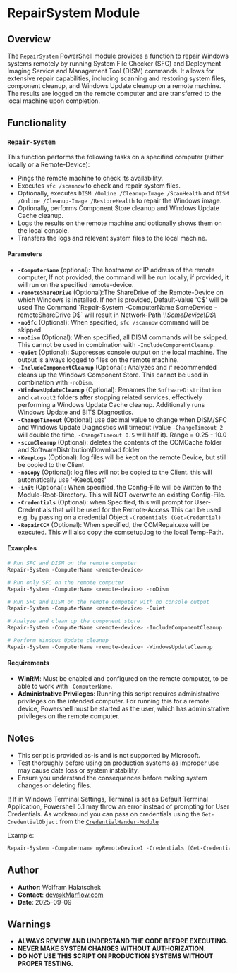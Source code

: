 # RepairSystem Module

## Overview

The `RepairSystem` PowerShell module provides a function to repair Windows systems remotely by running System File Checker (SFC) and Deployment Imaging Service and Management Tool (DISM) commands. It allows for extensive repair capabilities, including scanning and restoring system files, component cleanup, and Windows Update cleanup on a remote machine. The results are logged on the remote computer and are transferred to the local machine upon completion.

## Functionality

### `Repair-System`

This function performs the following tasks on a specified computer (either locally or a Remote-Device):

- Pings the remote machine to check its availability.
- Executes `sfc /scannow` to check and repair system files.
- Optionally, executes `DISM /Online /Cleanup-Image /ScanHealth` and `DISM /Online /Cleanup-Image /RestoreHealth` to repair the Windows image.
- Optionally, performs Component Store cleanup and Windows Update Cache cleanup.
- Logs the results on the remote machine and optionally shows them on the local console.
- Transfers the logs and relevant system files to the local machine.

#### Parameters

- **`-ComputerName`** (optional): The hostname or IP address of the remote computer, If not provided, the command will be run locally, if provided, it will run on the specified remote-device.
- **`-remoteShareDrive`** (Optional):The ShareDrive of the Remote-Device on which Windows is installed. If non is provided, Default-Value 'C$' will be used
    The Command `Repair-System -ComputerName SomeDevice -remoteShareDrive D$` will result in Network-Path *\\\\SomeDevice\\D$\\*
- **`-noSfc`** (Optional): When specified, `sfc /scannow` command will be skipped.
- **`-noDism`** (Optional): When specified, all DISM commands will be skipped. This cannot be used in combination with `-IncludeComponentCleanup`.
- **`-Quiet`** (Optional): Suppresses console output on the local machine. The output is always logged to files on the remote machine.
- **`-IncludeComponentCleanup`** (Optional): Analyzes and if recommended cleans up the Windows Component Store. This cannot be used in combination with `-noDism`.
- **`-WindowsUpdateCleanup`** (Optional): Renames the `SoftwareDistribution` and `catroot2` folders after stopping related services, effectively performing a Windows Update Cache cleanup. Additionally runs Windows Update and BITS Diagnostics.
- **`-ChangeTimeout`** (Optional) use decimal value to change when DISM/SFC and Windows Update Diagnostics will timeout (value `-ChangeTimeout 2` will double the time, `-ChangeTimeout 0.5` will half it).
Range = 0.25 - 10.0
- **`-sccmCleanup`** (Optional): deletes the contents of the CCMCache folder and SoftwareDistribution\Download folder
- **`-KeepLogs`** (Optional): log files will be kept on the remote Device, but still be copied to the Client
- **`-noCopy`** (Optional): log files will not be copied to the Client. this will automatically use '-KeepLogs'
- **`-init`** (Optional): When specified, the Config-File will be Written to the Module-Root-Directory. This will NOT overwrite an existing Config-File.
- **`-Credentials`** (Optional): when Specified, this will prompt for User-Credentials that will be used for the Remote-Access
This can be used e.g. by passing on a credential Object `-Credentials (Get-Credential)`
- **`-RepairCCM`** (Optional): When specified, the CCMRepair.exe will be executed. This will also copy the ccmsetup.log to the local Temp-Path.

#### Examples

```PowerShell
# Run SFC and DISM on the remote computer
Repair-System -ComputerName <remote-device>

# Run only SFC on the remote computer
Repair-System -ComputerName <remote-device> -noDism

# Run SFC and DISM on the remote computer with no console output
Repair-System -ComputerName <remote-device> -Quiet

# Analyze and clean up the component store
Repair-System -ComputerName <remote-device> -IncludeComponentCleanup

# Perform Windows Update cleanup
Repair-System -ComputerName <remote-device> -WindowsUpdateCleanup
```


#### Requirements

- **WinRM**: Must be enabled and configured on the remote computer, to be able to work with `-ComputerName`.
- **Administrative Privileges**: Running this script requires administrative privileges on the intended computer.
    For running this for a remote device, Powershell must be started as the user, which has administrative privileges on the remote computer.



## Notes

- This script is provided as-is and is not supported by Microsoft.
- Test thoroughly before using on production systems as improper use may cause data loss or system instability.
- Ensure you understand the consequences before making system changes or deleting files.


 :bangbang: If in Windows Terminal Settings, Terminal is set as Default Terminal Application, Powershell 5.1 may throw an error instead of prompting for User Credentials. As workaround you can pass on credentials using the `Get-CredentialObject` from the [`CredentialHander-Module`](https://github.com/halatsWol/PowerShell-Tools/tree/main/modules/CredentialHandler)

 Example:
 ```Powershell
 Repair-System -Computername myRemoteDevice1 -Credentials (Get-CredentialObject)
 ```

## Author

- **Author**: Wolfram Halatschek
- **Contact**: dev@kMarflow.com
- **Date**: 2025-09-09

## Warnings

- **ALWAYS REVIEW AND UNDERSTAND THE CODE BEFORE EXECUTING.**
- **NEVER MAKE SYSTEM CHANGES WITHOUT AUTHORIZATION.**
- **DO NOT USE THIS SCRIPT ON PRODUCTION SYSTEMS WITHOUT PROPER TESTING.**
